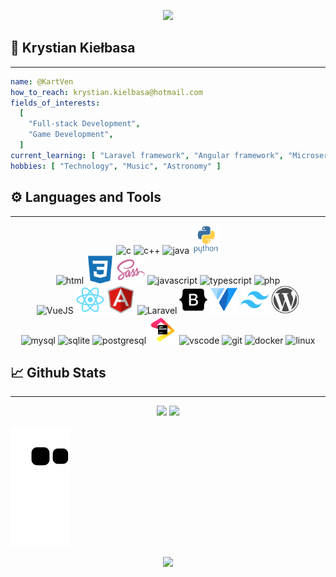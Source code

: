 <p align="center">
  <img src="https://capsule-render.vercel.app/api?type=waving&color=gradient&text=Hello! I'm...&height=100&section=header"/>
</p>

## 👋 Krystian Kiełbasa

---

```yml
name: @KartVen
how_to_reach: krystian.kielbasa@hotmail.com
fields_of_interests:
  [
    "Full-stack Development",
    "Game Development",
  ]
current_learning: [ "Laravel framework", "Angular framework", "Microservices" ]
hobbies: [ "Technology", "Music", "Astronomy" ]
```

## ⚙️ Languages and Tools

---

<link rel="stylesheet" href="https://cdn.jsdelivr.net/gh/devicons/devicon@v2.15.1/devicon.min.css">



<div align="center">
<img src="https://cdn.jsdelivr.net/gh/devicons/devicon/icons/c/c-original.svg" alt="c" width="45" height="45"/>
<img src="https://cdn.jsdelivr.net/gh/devicons/devicon/icons/cplusplus/cplusplus-original.svg" alt="c++" width="45" height="45"/>
<img src="https://cdn.jsdelivr.net/gh/devicons/devicon/icons/java/java-original-wordmark.svg" alt="java" width="45" height="45"/>
<img src="https://raw.githubusercontent.com/devicons/devicon/master/icons/python/python-original-wordmark.svg" alt="python" width="45" height="45" />
</div>
<div align="center">
<img src="https://cdn.jsdelivr.net/gh/devicons/devicon/icons/html5/html5-plain.svg" alt="html" width="45" height="45"/>
<img src="https://raw.githubusercontent.com/devicons/devicon/master/icons/css3/css3-plain.svg" alt="css3" width="45" height="45" />
<img src="https://raw.githubusercontent.com/devicons/devicon/master/icons/sass/sass-original.svg" alt="sass" width="45" height="45" />
<img src="https://cdn.jsdelivr.net/gh/devicons/devicon/icons/javascript/javascript-original.svg" alt="javascript" width="45" height="45" />
<img src="https://cdn.jsdelivr.net/gh/devicons/devicon/icons/typescript/typescript-original.svg" alt="typescript" width="45" height="45" />
<img src="https://cdn.jsdelivr.net/gh/devicons/devicon/icons/php/php-original.svg" alt="php" width="45" height="45"/>
</div>
<div align="center">
<img src="https://cdn.jsdelivr.net/gh/devicons/devicon/icons/vuejs/vuejs-original.svg" alt="VueJS" width="45" height="45"/>
<img src="https://raw.githubusercontent.com/devicons/devicon/master/icons/react/react-original.svg" alt="react" width="45" height="45" />
<img src="https://raw.githubusercontent.com/devicons/devicon/master/icons/angularjs/angularjs-original.svg" alt="react" width="45" height="45" />
<img src="https://cdn.jsdelivr.net/gh/devicons/devicon/icons/laravel/laravel-plain-wordmark.svg" alt="Laravel" width="45" height="45"/>
<img src="https://raw.githubusercontent.com/devicons/devicon/master/icons/bootstrap/bootstrap-plain.svg" alt="bootstrap" width="45" height="45" />
<img src="https://raw.githubusercontent.com/devicons/devicon/master/icons/vuetify/vuetify-original.svg" alt="vuetify" width="45" height="45" />
<img src="https://raw.githubusercontent.com/devicons/devicon/master/icons/tailwindcss/tailwindcss-plain.svg" alt="tailwind" width="45" height="45" />
<img src="https://raw.githubusercontent.com/devicons/devicon/master/icons/wordpress/wordpress-plain.svg" alt="wordpress" width="45" height="45" />
</div>
<div align="center">
<img src="https://cdn.jsdelivr.net/gh/devicons/devicon/icons/mysql/mysql-original-wordmark.svg" alt="mysql" width="45" height="45" />
<img src="https://cdn.jsdelivr.net/gh/devicons/devicon/icons/sqlite/sqlite-original-wordmark.svg" alt="sqlite" width="45" height="45" />
<img src="https://cdn.jsdelivr.net/gh/devicons/devicon/icons/postgresql/postgresql-original-wordmark.svg" alt="postgresql" width="45" height="45"/>
<img src="https://raw.githubusercontent.com/devicons/devicon/master/icons/jetbrains/jetbrains-original.svg" alt="jetbrains" width="45" height="45"/>       
<img src="https://cdn.jsdelivr.net/gh/devicons/devicon/icons/vscode/vscode-original.svg" alt="vscode" width="45" height="45"/>
<img src="https://cdn.jsdelivr.net/gh/devicons/devicon/icons/git/git-original.svg" alt="git" width="45" height="45"/>
<img src="https://cdn.jsdelivr.net/gh/devicons/devicon/icons/docker/docker-original.svg" alt="docker" width="45" height="45"/>
<img src="https://cdn.jsdelivr.net/gh/devicons/devicon/icons/linux/linux-original.svg" alt="linux" width="45" height="45"/>       
</div>

## 📈 Github Stats

---
<p align="center">
  <img height="180em" src="https://github-readme-stats.vercel.app/api?username=kartven&theme=noctis_minimus&show_icons=true" />
  <img height="180em" src="https://github-readme-stats.vercel.app/api/top-langs/?username=kartven&theme=noctis_minimus&layout=compact" />
</p>

<p align="center">

![Snake](https://github.com/kartven/kartven/blob/output/github-contribution-grid-snake.svg)

</p>

<p align="center">
  <img src="https://capsule-render.vercel.app/api?type=waving&color=gradient&height=100&section=footer"/>
</p>